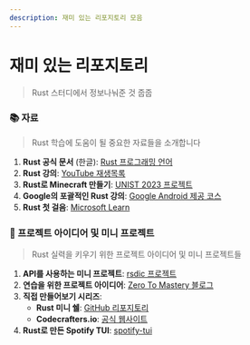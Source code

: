```yaml
---
description: 재미 있는 리포지토리 모음
---
```


# 재미 있는 리포지토리

> Rust 스터디에서 정보나눠준  것 줍줍



### 📚 자료

> Rust 학습에 도움이 될 중요한 자료들을 소개합니다

1. **Rust 공식 문서** (한글): [Rust 프로그래밍 언어](https://rinthel.github.io/rust-lang-book-ko/ch09-00-error-handling.html)
2. **Rust 강의**: [YouTube 재생목록](https://youtube.com/playlist?list=PLfllocyHVgsSJf1zO6k6o3SX2mbZjAqYE\&si=Uy2JIpiKnVjRDCl8)
3. **Rust로 Minecraft 만들기**: [UNIST 2023 프로젝트](https://github.com/utilForever/2023-UNIST-Rust-Minecraft)
4. **Google의 포괄적인 Rust 강의**: [Google Android 제공 코스](https://google.github.io/comprehensive-rust/ko/)
5. **Rust 첫 걸음**: [Microsoft Learn](https://learn.microsoft.com/ko-kr/training/paths/rust-first-steps/)

### 🎯 프로젝트 아이디어 및 미니 프로젝트

> Rust 실력을 키우기 위한 프로젝트 아이디어 및 미니 프로젝트들

1. **API를 사용하는 미니 프로젝트**: [rsdic 프로젝트](https://github.com/jihuun/rsdic)
2. **연습을 위한 프로젝트 아이디어**: [Zero To Mastery 블로그](https://zerotomastery.io/blog/rust-practice-projects/)
3. **직접 만들어보기 시리즈**:
   * **Rust 미니 쉘**: [GitHub 리포지토리](https://github.com/codecrafters-io/build-your-own-x)
   * **Codecrafters.io**: [공식 웹사이트](https://codecrafters.io/)
4. **Rust로 만든 Spotify TUI**: [spotify-tui](https://github.com/Rigellute/spotify-tui?tab=readme-ov-file)

